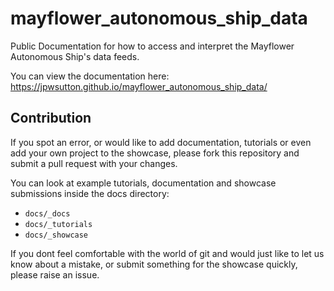 # mayflower_autonomous_ship_data
Public Documentation for how to access and interpret the Mayflower Autonomous Ship's data feeds.

You can view the documentation here: https://jpwsutton.github.io/mayflower_autonomous_ship_data/

## Contribution

If you spot an error, or would like to add documentation, tutorials or even add your own project to the showcase, please fork this repository and submit a pull request with your changes.

You can look at example tutorials, documentation and showcase submissions inside the docs directory:

- `docs/_docs`
- `docs/_tutorials`
- `docs/_showcase`

If you dont feel comfortable with the world of git and would just like to let us know about a mistake, or submit something for the showcase quickly, please raise an issue.
